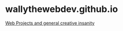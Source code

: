 # wallythewebdev.github.io
<a href="wallythewebdev.github.io">
Web Projects and general creative insanity
</a>
